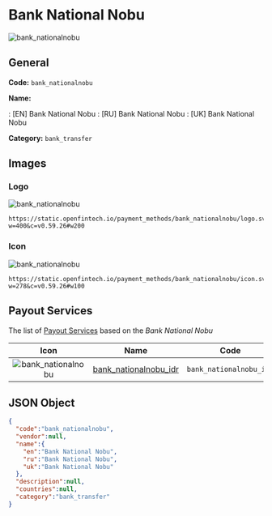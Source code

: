 
# Bank National Nobu 
![bank_nationalnobu](https://static.openfintech.io/payment_methods/bank_nationalnobu/logo.svg?w=400&c=v0.59.26#w200)  

## General 
**Code:** `bank_nationalnobu` 
 
**Name:** 
 
:	[EN] Bank National Nobu 
:	[RU] Bank National Nobu 
:	[UK] Bank National Nobu 
 
**Category:** `bank_transfer` 
 

## Images 

### Logo 
![bank_nationalnobu](https://static.openfintech.io/payment_methods/bank_nationalnobu/logo.svg?w=400&c=v0.59.26#w200)  

```
https://static.openfintech.io/payment_methods/bank_nationalnobu/logo.svg?w=400&c=v0.59.26#w200
```  

### Icon 
![bank_nationalnobu](https://static.openfintech.io/payment_methods/bank_nationalnobu/icon.svg?w=278&c=v0.59.26#w100)  

```
https://static.openfintech.io/payment_methods/bank_nationalnobu/icon.svg?w=278&c=v0.59.26#w100
```  

## Payout Services 
 
The list of [Payout Services](/payout-services/) based on the _Bank National Nobu_ 

|Icon|Name|Code| 
|:---:|:---:|:---:| 
|![bank_nationalnobu](https://static.openfintech.io/payout_methods/bank_nationalnobu/icon.svg?w=278&c=v0.59.26#w40) |[bank_nationalnobu_idr](/payout-services/bank_nationalnobu_idr/)|`bank_nationalnobu_idr`| 
 

## JSON Object 

```json
{
  "code":"bank_nationalnobu",
  "vendor":null,
  "name":{
    "en":"Bank National Nobu",
    "ru":"Bank National Nobu",
    "uk":"Bank National Nobu"
  },
  "description":null,
  "countries":null,
  "category":"bank_transfer"
}
```  
